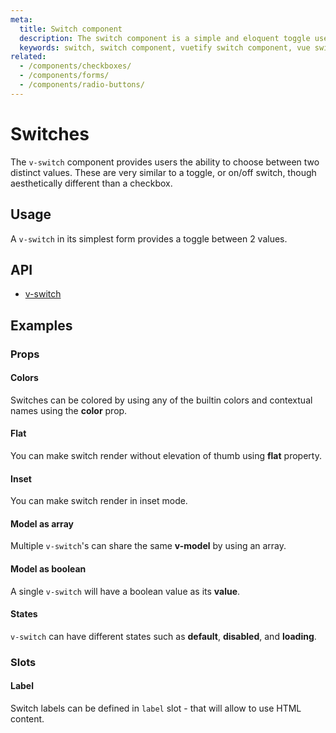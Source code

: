 ```yaml
---
meta:
  title: Switch component
  description: The switch component is a simple and eloquent toggle used to select between two values.
  keywords: switch, switch component, vuetify switch component, vue switch component
related:
  - /components/checkboxes/
  - /components/forms/
  - /components/radio-buttons/
---
```


# Switches

The `v-switch` component provides users the ability to choose between two distinct values. These are very similar to a toggle, or on/off switch, though aesthetically different than a checkbox.

<entry-ad />

## Usage

A `v-switch` in its simplest form provides a toggle between 2 values.

<example file="v-switch/usage" />

## API

- [v-switch](/api/v-switch)

## Examples

### Props

#### Colors

Switches can be colored by using any of the builtin colors and contextual names using the **color** prop.

<example file="v-switch/prop-colors" />

#### Flat

You can make switch render without elevation of thumb using **flat** property.

<example file="v-switch/prop-flat" />

#### Inset

You can make switch render in inset mode.

<example file="v-switch/prop-inset" />

#### Model as array

Multiple `v-switch`'s can share the same **v-model** by using an array.

<example file="v-switch/prop-model-as-array" />

#### Model as boolean

A single `v-switch` will have a boolean value as its **value**.

<example file="v-switch/prop-model-as-boolean" />

#### States

`v-switch` can have different states such as **default**, **disabled**, and **loading**.

<example file="v-switch/prop-states" />

### Slots

#### Label

Switch labels can be defined in `label` slot - that will allow to use HTML content.

<example file="v-switch/slot-label" />

<backmatter />
